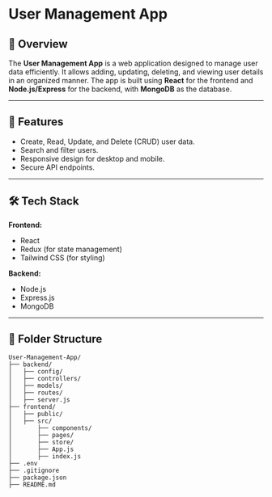 # User Management App

## 🚀 Overview
The **User Management App** is a web application designed to manage user data efficiently. It allows adding, updating, deleting, and viewing user details in an organized manner. The app is built using **React** for the frontend and **Node.js/Express** for the backend, with **MongoDB** as the database.

---

## 📌 Features
- Create, Read, Update, and Delete (CRUD) user data.
- Search and filter users.
- Responsive design for desktop and mobile.
- Secure API endpoints.

---

## 🛠️ Tech Stack
**Frontend:**
- React  
- Redux (for state management)  
- Tailwind CSS (for styling)  

**Backend:**
- Node.js  
- Express.js  
- MongoDB  

---

## 📂 Folder Structure
```plaintext
User-Management-App/
├── backend/
│   ├── config/
│   ├── controllers/
│   ├── models/
│   ├── routes/
│   ├── server.js
├── frontend/
│   ├── public/
│   ├── src/
│       ├── components/
│       ├── pages/
│       ├── store/
│       ├── App.js
│       ├── index.js
├── .env
├── .gitignore
├── package.json
├── README.md
